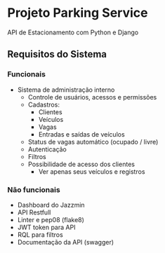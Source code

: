 # Projeto Parking Service
API de Estacionamento com Python e Django

## Requisitos do Sistema

### Funcionais

- Sistema de administração interno
    - Controle de usuários, acessos e permissões
    - Cadastros:
        - Clientes
        - Veículos
        - Vagas
        - Entradas e saídas de veículos
    - Status de vagas automático (ocupado / livre)
    - Autenticação
    - Filtros
    - Possibilidade de acesso dos clientes
        - Ver apenas seus veículos e registros

### Não funcionais

- Dashboard do Jazzmin
- API Restfull
- Linter e pep08 (flake8)
- JWT token para API
- RQL para filtros
- Documentação da API (swagger)
